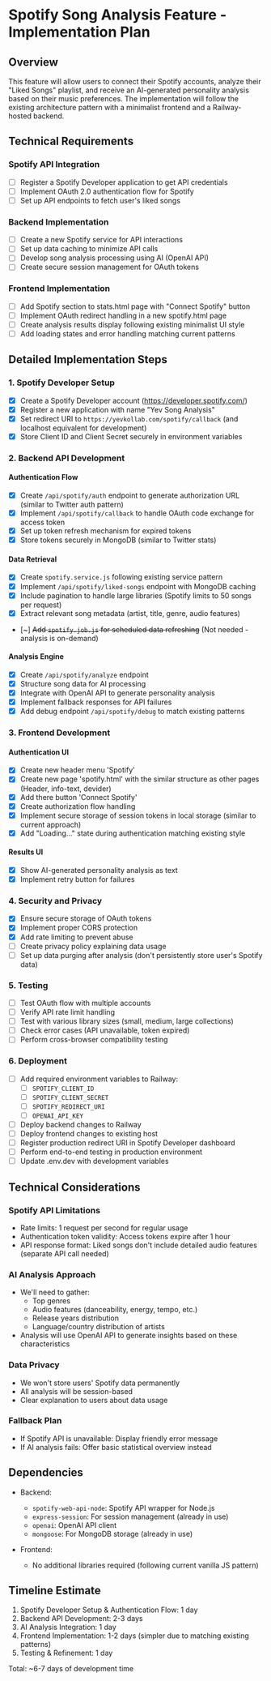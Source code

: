 # Spotify Song Analysis Feature - Implementation Plan

## Overview
This feature will allow users to connect their Spotify accounts, analyze their "Liked Songs" playlist, and receive an AI-generated personality analysis based on their music preferences. The implementation will follow the existing architecture pattern with a minimalist frontend and a Railway-hosted backend.

## Technical Requirements

### Spotify API Integration
- [ ] Register a Spotify Developer application to get API credentials
- [ ] Implement OAuth 2.0 authentication flow for Spotify
- [ ] Set up API endpoints to fetch user's liked songs

### Backend Implementation
- [ ] Create a new Spotify service for API interactions
- [ ] Set up data caching to minimize API calls
- [ ] Develop song analysis processing using AI (OpenAI API)
- [ ] Create secure session management for OAuth tokens

### Frontend Implementation
- [ ] Add Spotify section to stats.html page with "Connect Spotify" button
- [ ] Implement OAuth redirect handling in a new spotify.html page
- [ ] Create analysis results display following existing minimalist UI style
- [ ] Add loading states and error handling matching current patterns

## Detailed Implementation Steps

### 1. Spotify Developer Setup
- [x] Create a Spotify Developer account (https://developer.spotify.com/)
- [x] Register a new application with name "Yev Song Analysis"
- [x] Set redirect URI to `https://yevkollab.com/spotify/callback` (and localhost equivalent for development)
- [x] Store Client ID and Client Secret securely in environment variables

### 2. Backend API Development

#### Authentication Flow
- [x] Create `/api/spotify/auth` endpoint to generate authorization URL (similar to Twitter auth pattern)
- [x] Implement `/api/spotify/callback` to handle OAuth code exchange for access token
- [x] Set up token refresh mechanism for expired tokens
- [x] Store tokens securely in MongoDB (similar to Twitter stats)

#### Data Retrieval
- [x] Create `spotify.service.js` following existing service pattern
- [x] Implement `/api/spotify/liked-songs` endpoint with MongoDB caching
- [x] Include pagination to handle large libraries (Spotify limits to 50 songs per request)
- [x] Extract relevant song metadata (artist, title, genre, audio features)
- [~] ~~Add `spotify.job.js` for scheduled data refreshing~~ (Not needed - analysis is on-demand)

#### Analysis Engine
- [x] Create `/api/spotify/analyze` endpoint
- [x] Structure song data for AI processing
- [x] Integrate with OpenAI API to generate personality analysis
- [x] Implement fallback responses for API failures
- [x] Add debug endpoint `/api/spotify/debug` to match existing patterns

### 3. Frontend Development

#### Authentication UI
- [x] Create new header menu 'Spotify' 
- [x] Create new page 'spotify.html' with the similar structure as other pages (Header, info-text, devider)
- [x] Add there button 'Connect Spotify' 
- [x] Create authorization flow handling
- [x] Implement secure storage of session tokens in local storage (similar to current approach)
- [x] Add "Loading..." state during authentication matching existing style

#### Results UI
- [x] Show AI-generated personality analysis as text
- [x] Implement retry button for failures

### 4. Security and Privacy

- [x] Ensure secure storage of OAuth tokens
- [x] Implement proper CORS protection
- [x] Add rate limiting to prevent abuse
- [ ] Create privacy policy explaining data usage
- [ ] Set up data purging after analysis (don't persistently store user's Spotify data)

### 5. Testing

- [ ] Test OAuth flow with multiple accounts
- [ ] Verify API rate limit handling
- [ ] Test with various library sizes (small, medium, large collections)
- [ ] Check error cases (API unavailable, token expired)
- [ ] Perform cross-browser compatibility testing

### 6. Deployment

- [ ] Add required environment variables to Railway:
  - [ ] `SPOTIFY_CLIENT_ID`
  - [ ] `SPOTIFY_CLIENT_SECRET`
  - [ ] `SPOTIFY_REDIRECT_URI`
  - [ ] `OPENAI_API_KEY`
- [ ] Deploy backend changes to Railway
- [ ] Deploy frontend changes to existing host
- [ ] Register production redirect URI in Spotify Developer dashboard
- [ ] Perform end-to-end testing in production environment
- [ ] Update .env.dev with development variables

## Technical Considerations

### Spotify API Limitations
- Rate limits: 1 request per second for regular usage
- Authentication token validity: Access tokens expire after 1 hour
- API response format: Liked songs don't include detailed audio features (separate API call needed)

### AI Analysis Approach
- We'll need to gather:
  - Top genres
  - Audio features (danceability, energy, tempo, etc.)
  - Release years distribution
  - Language/country distribution of artists
- Analysis will use OpenAI API to generate insights based on these characteristics

### Data Privacy
- We won't store users' Spotify data permanently
- All analysis will be session-based
- Clear explanation to users about data usage

### Fallback Plan
- If Spotify API is unavailable: Display friendly error message
- If AI analysis fails: Offer basic statistical overview instead

## Dependencies

- Backend:
  - `spotify-web-api-node`: Spotify API wrapper for Node.js
  - `express-session`: For session management (already in use)
  - `openai`: OpenAI API client
  - `mongoose`: For MongoDB storage (already in use)

- Frontend:
  - No additional libraries required (following current vanilla JS pattern)

## Timeline Estimate

1. Spotify Developer Setup & Authentication Flow: 1 day
2. Backend API Development: 2-3 days
3. AI Analysis Integration: 1 day
4. Frontend Implementation: 1-2 days (simpler due to matching existing patterns)
5. Testing & Refinement: 1 day

Total: ~6-7 days of development time
